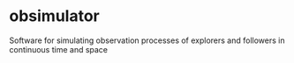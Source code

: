 # obsimulator
Software for simulating observation processes of explorers and followers in continuous time and space
